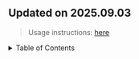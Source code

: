 ## Updated on 2025.09.03
> Usage instructions: [here](./docs/README.md#usage)

<details>
  <summary>Table of Contents</summary>
  <ol>
  </ol>
</details>

